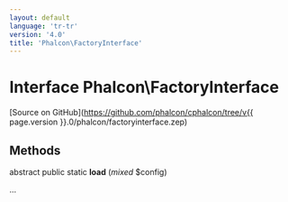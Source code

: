 ```yaml
---
layout: default
language: 'tr-tr'
version: '4.0'
title: 'Phalcon\FactoryInterface'
---
```

# Interface **Phalcon\FactoryInterface**

[Source on GitHub](https://github.com/phalcon/cphalcon/tree/v{{ page.version }}.0/phalcon/factoryinterface.zep)

## Methods

abstract public static **load** (*mixed* $config)

...